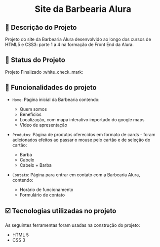 <h1 align="center"> Site da Barbearia Alura </h1>

## :pencil: Descrição do Projeto
<p>Projeto do site da Barbearia Alura desenvolvido ao longo dos cursos de HTML5 e CSS3: parte 1 a 4 na formação de Front End da Alura.</p>

## :pushpin: Status do Projeto
<p>Projeto Finalizado :white_check_mark:</p>


## :hammer: Funcionalidades do projeto

- `Home`: Página inicial da Barbearia contendo:
   - Quem somos
   - Benefícios
   - Localização, com mapa interativo importado do google maps
   - Vídeo de apresentação
 
- `Produtos`: Página de produtos oferecidos em formato de cards - foram adicionados efeitos ao passar o mouse pelo cartão e de seleção do cartão:
   - Barba
   - Cabelo
   - Cabelo + Barba

- `Contato`: Página para entrar em contato com a Barbearia Alura, contendo:
   - Horário de funcionamento 
   - Formulário de contato 
   
## :ballot_box_with_check: Tecnologias utilizadas no projeto

As seguintes ferramentas foram usadas na construção do projeto:

- HTML 5
- CSS 3
